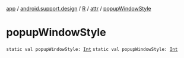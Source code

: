 [app](../../../index.md) / [android.support.design](../../index.md) / [R](../index.md) / [attr](index.md) / [popupWindowStyle](./popup-window-style.md)

# popupWindowStyle

`static val popupWindowStyle: `[`Int`](https://kotlinlang.org/api/latest/jvm/stdlib/kotlin/-int/index.html)
`static val popupWindowStyle: `[`Int`](https://kotlinlang.org/api/latest/jvm/stdlib/kotlin/-int/index.html)